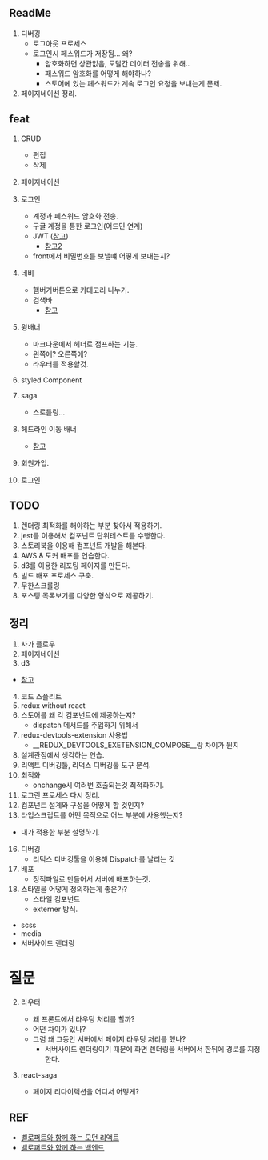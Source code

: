 ## ReadMe

1. 디버깅
    - 로그아웃 프로세스
    - 로그인시 페스워드가 저장됨... 왜?
        - 암호화하면 상관없음, 모달간 데이터 전송을 위해..
        - 패스워드 암호화를 어떻게 해야하나?
        - 스토어에 있는 페스워드가 계속 로그인 요청을 보내는게 문제.
2. 페이지네이션 정리.


## feat
1. CRUD
    - 편집
    - 삭제
2. 페이지네이션
3. 로그인
    - 계정과 페스워드 암호화 전송.
    - 구글 계정을 통한 로그인(어드민 연계)
    - JWT ([참고](https://github.com/velopert/nodejs-jwt-example))
        - [참고2](https://backend-intro.vlpt.us/4/01.html)
    - front에서 비밀번호를 보낼떄 어떻게 보내는지?
4. 네비
    - 햄버거버튼으로 카테고리 나누기.
    - 검색바 
      - [참고](https://blog.woolta.com/)
5. 윙배너
    - 마크다운에서 헤더로 점프하는 기능.
    - 왼쪽에? 오른쪽에?
    - 라우터를 적용할것.
7. styled Component
8. saga
    - 스로틀링...
9. 헤드라인 이동 배너
    - [참고](https://velog.io/@dvmflstm/RxJS-Practice)
10. 회원가입.

11. 로그인



## TODO
1. 렌더링 최적화를 해야하는 부분 찾아서 적용하기.
4. jest를 이용해서 컴포넌트 단위테스트를 수행한다.
5. 스토리북을 이용해 컴포넌트 개발을 해본다.
6. AWS & 도커 배포를 연습한다.
7. d3를 이용한 리포팅 페이지를 만든다.
8. 빌드 배포 프로세스 구축.
9. 무한스크롤링
10. 포스팅 목록보기를 다양한 형식으로 제공하기.




## 정리
1. 사가 플로우
2. 페이지네이션
3. d3
- [참고](https://riptutorial.com/ko/d3-js/example/8402/%EC%A2%8C%ED%91%9C%EA%B3%84)
4. 코드 스플리트
5. redux without react
6. 스토어를 왜 각 컴포넌트에 제공하는지?
    - dispatch 메서드를 주입하기 위해서
7. redux-devtools-extension 사용법 
    - __REDUX_DEVTOOLS_EXETENSION_COMPOSE__랑 차이가 뭔지
8. 설계관점에서 생각하는 연습.
9. 리액트 디버깅툴, 리덕스 디버깅툴 도구 분석.
10. 최적화
    - onchange시 여러번 호출되는것 최적화하기.
11. 로그린 프로세스 다시 정리.
14. 컴포넌트 설계와 구성을 어떻게 할 것인지?
15. 타입스크립트를 어떤 목적으로 어느 부분에 사용했는지?
- 내가 적용한 부분 설명하기.
16. 디버깅
    - 리덕스 디버깅툴을 이용해 Dispatch를 날리는 것
17. 배포
    - 정적파일로 만들어서 서버에 배포하는것.
18. 스타일을 어떻게 정의하는게 좋은가?
    - 스타일 컴포넌트
    - externer 방식.

- scss
- media
- 서버사이드 랜더링


# 질문

2. 라우터
    - 왜 프론트에서 라우팅 처리를 할까?
    - 어떤 차이가 있나?
    - 그럼 왜 그동안 서버에서 페이지 라우팅 처리를 했나?
        - 서버사이드 렌더링이기 때문에 화면 렌더링을 서버에서 한뒤에 경로를 지정한다.
    

3. react-saga
    - 페이지 리다이렉션을 어디서 어떻게?


## REF
- [벨로퍼트와 함께 하는 모던 리액트](https://react.vlpt.us/basic/01-concept.html)
- [벨로퍼트와 함께 하는 백엔드](https://backend-intro.vlpt.us/6/04.html)